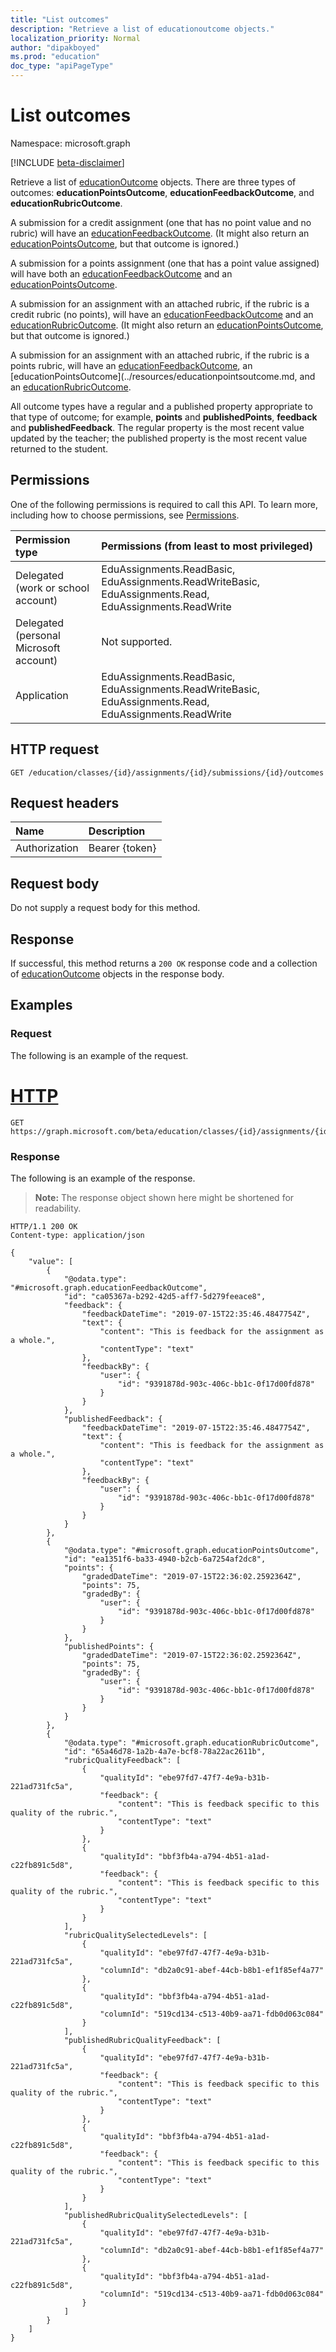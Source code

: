 ```yaml
---
title: "List outcomes"
description: "Retrieve a list of educationoutcome objects."
localization_priority: Normal
author: "dipakboyed"
ms.prod: "education"
doc_type: "apiPageType"
---
```


# List outcomes

Namespace: microsoft.graph

[!INCLUDE [beta-disclaimer](../../includes/beta-disclaimer.md)]

Retrieve a list of [educationOutcome](../resources/educationoutcome.md) objects.  There are three types of outcomes: **educationPointsOutcome**, **educationFeedbackOutcome**, and **educationRubricOutcome**.

A submission for a credit assignment (one that has no point value and no rubric) will have an [educationFeedbackOutcome](../resources/educationpointsoutcome.md). (It might also return an [educationPointsOutcome](../resources/educationpointsoutcome.md), but that outcome is ignored.)

A submission for a points assignment (one that has a point value assigned) will have both an [educationFeedbackOutcome](../resources/educationpointsoutcome.md) and an [educationPointsOutcome](../resources/educationpointsoutcome.md).

A submission for an assignment with an attached rubric, if the rubric is a credit rubric (no points), will have an [educationFeedbackOutcome](../resources/educationpointsoutcome.md) and an [educationRubricOutcome](../resources/educationrubricoutcome.md). (It might also return an [educationPointsOutcome](../resources/educationpointsoutcome.md), but that outcome is ignored.)

A submission for an assignment with an attached rubric, if the rubric is a points rubric, will have an [educationFeedbackOutcome](../resources/educationpointsoutcome.md), an [educationPointsOutcome](../resources/educationpointsoutcome.md, and an [educationRubricOutcome](../resources/educationrubricoutcome.md).

All outcome types have a regular and a published property appropriate to that type of outcome; for example, **points** and **publishedPoints**, **feedback** and **publishedFeedback**.  The regular property is the most recent value updated by the teacher; the published property is the most recent value returned to the student.

## Permissions

One of the following permissions is required to call this API. To learn more, including how to choose permissions, see [Permissions](/graph/permissions-reference).

| Permission type                        | Permissions (from least to most privileged) |
|:---------------------------------------|:--------------------------------------------|
| Delegated (work or school account)     | EduAssignments.ReadBasic, EduAssignments.ReadWriteBasic, EduAssignments.Read, EduAssignments.ReadWrite |
| Delegated (personal Microsoft account) | Not supported. |
| Application                            | EduAssignments.ReadBasic, EduAssignments.ReadWriteBasic, EduAssignments.Read, EduAssignments.ReadWrite |

## HTTP request

<!-- { "blockType": "ignored" } -->

```http
GET /education/classes/{id}/assignments/{id}/submissions/{id}/outcomes
```

## Request headers

| Name      |Description|
|:----------|:----------|
| Authorization | Bearer {token} |

## Request body

Do not supply a request body for this method.

## Response

If successful, this method returns a `200 OK` response code and a collection of [educationOutcome](../resources/educationoutcome.md) objects in the response body.

## Examples

### Request

The following is an example of the request.

# [HTTP](#tab/http)
<!-- {
  "blockType": "request",
  "name": "get_outcomes"
}-->

```msgraph-interactive
GET https://graph.microsoft.com/beta/education/classes/{id}/assignments/{id}/submissions/{id}/outcomes
```

### Response

The following is an example of the response.

> **Note:** The response object shown here might be shortened for readability.

<!-- {
  "blockType": "response",
  "truncated": true,
  "@odata.type": "microsoft.graph.educationOutcome",
  "isCollection": true
} -->

```http
HTTP/1.1 200 OK
Content-type: application/json

{
    "value": [
        {
            "@odata.type": "#microsoft.graph.educationFeedbackOutcome",
            "id": "ca05367a-b292-42d5-aff7-5d279feeace8",
            "feedback": {
                "feedbackDateTime": "2019-07-15T22:35:46.4847754Z",
                "text": {
                    "content": "This is feedback for the assignment as a whole.",
                    "contentType": "text"
                },
                "feedbackBy": {
                    "user": {
                        "id": "9391878d-903c-406c-bb1c-0f17d00fd878"
                    }
                }
            },
            "publishedFeedback": {
                "feedbackDateTime": "2019-07-15T22:35:46.4847754Z",
                "text": {
                    "content": "This is feedback for the assignment as a whole.",
                    "contentType": "text"
                },
                "feedbackBy": {
                    "user": {
                        "id": "9391878d-903c-406c-bb1c-0f17d00fd878"
                    }
                }
            }
        },
        {
            "@odata.type": "#microsoft.graph.educationPointsOutcome",
            "id": "ea1351f6-ba33-4940-b2cb-6a7254af2dc8",
            "points": {
                "gradedDateTime": "2019-07-15T22:36:02.2592364Z",
                "points": 75,
                "gradedBy": {
                    "user": {
                        "id": "9391878d-903c-406c-bb1c-0f17d00fd878"
                    }
                }
            },
            "publishedPoints": {
                "gradedDateTime": "2019-07-15T22:36:02.2592364Z",
                "points": 75,
                "gradedBy": {
                    "user": {
                        "id": "9391878d-903c-406c-bb1c-0f17d00fd878"
                    }
                }
            }
        },
        {
            "@odata.type": "#microsoft.graph.educationRubricOutcome",
            "id": "65a46d78-1a2b-4a7e-bcf8-78a22ac2611b",
            "rubricQualityFeedback": [
                {
                    "qualityId": "ebe97fd7-47f7-4e9a-b31b-221ad731fc5a",
                    "feedback": {
                        "content": "This is feedback specific to this quality of the rubric.",
                        "contentType": "text"
                    }
                },
                {
                    "qualityId": "bbf3fb4a-a794-4b51-a1ad-c22fb891c5d8",
                    "feedback": {
                        "content": "This is feedback specific to this quality of the rubric.",
                        "contentType": "text"
                    }
                }
            ],
            "rubricQualitySelectedLevels": [
                {
                    "qualityId": "ebe97fd7-47f7-4e9a-b31b-221ad731fc5a",
                    "columnId": "db2a0c91-abef-44cb-b8b1-ef1f85ef4a77"
                },
                {
                    "qualityId": "bbf3fb4a-a794-4b51-a1ad-c22fb891c5d8",
                    "columnId": "519cd134-c513-40b9-aa71-fdb0d063c084"
                }
            ],
            "publishedRubricQualityFeedback": [
                {
                    "qualityId": "ebe97fd7-47f7-4e9a-b31b-221ad731fc5a",
                    "feedback": {
                        "content": "This is feedback specific to this quality of the rubric.",
                        "contentType": "text"
                    }
                },
                {
                    "qualityId": "bbf3fb4a-a794-4b51-a1ad-c22fb891c5d8",
                    "feedback": {
                        "content": "This is feedback specific to this quality of the rubric.",
                        "contentType": "text"
                    }
                }
            ],
            "publishedRubricQualitySelectedLevels": [
                {
                    "qualityId": "ebe97fd7-47f7-4e9a-b31b-221ad731fc5a",
                    "columnId": "db2a0c91-abef-44cb-b8b1-ef1f85ef4a77"
                },
                {
                    "qualityId": "bbf3fb4a-a794-4b51-a1ad-c22fb891c5d8",
                    "columnId": "519cd134-c513-40b9-aa71-fdb0d063c084"
                }
            ]
        }
    ]
}
```

<!-- uuid: 16cd6b66-4b1a-43a1-adaf-3a886856ed98
2019-02-04 14:57:30 UTC -->
<!-- {
  "type": "#page.annotation",
  "description": "List outcomes",
  "keywords": "",
  "section": "documentation",
  "tocPath": ""
}-->


